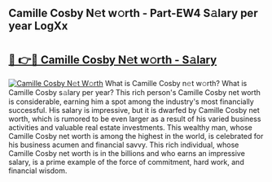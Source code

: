 ## Camille Cosby N𝚎t w𝚘rth - Part-EW4 S𝚊lary per year LogXx

# <h2><a href="http://gc3l55.nevu.top/?p=Camille+Cosby">🔗 👉🔴 Camille Cosby N𝚎t w𝚘rth - S𝚊lary</a></h2>

[![Camille Cosby N𝚎t W𝚘rth](https://i.imgur.com/Oavwk0R.jpeg)](http://gc3l55.nevu.top/?p=Camille+Cosby)
What is Camille Cosby n𝚎t w𝚘rth? What is Camille Cosby s𝚊lary per year?
This rich person's Camille Cosby net worth is considerable, earning him a spot among the industry's most financially successful. His salary is impressive, but it is dwarfed by Camille Cosby net worth, which is rumored to be even larger as a result of his varied business activities and valuable real estate investments. This wealthy man, whose Camille Cosby net worth is among the highest in the world, is celebrated for his business acumen and financial savvy. This rich individual, whose Camille Cosby net worth is in the billions and who earns an impressive salary, is a prime example of the force of commitment, hard work, and financial wisdom.
